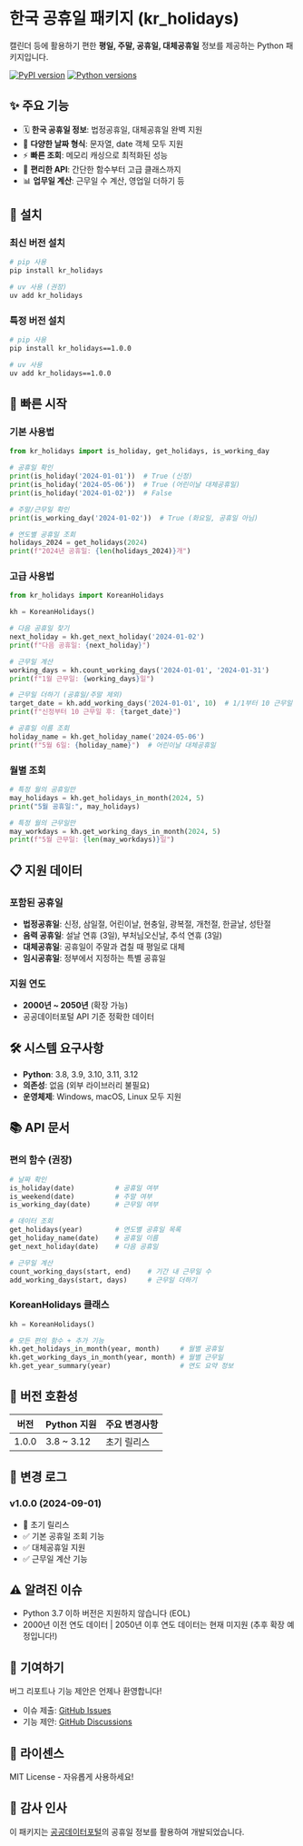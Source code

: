# 한국 공휴일 패키지 (kr_holidays)

캘린더 등에 활용하기 편한 **평일, 주말, 공휴일, 대체공휴일** 정보를 제공하는 Python 패키지입니다.

[![PyPI version](https://badge.fury.io/py/kr-holidays.svg)](https://badge.fury.io/py/kr-holidays)
[![Python versions](https://img.shields.io/pypi/pyversions/kr-holidays.svg)](https://pypi.org/project/kr-holidays/)

## ✨ 주요 기능

- 🗓️ **한국 공휴일 정보**: 법정공휴일, 대체공휴일 완벽 지원
- 📅 **다양한 날짜 형식**: 문자열, date 객체 모두 지원
- ⚡ **빠른 조회**: 메모리 캐싱으로 최적화된 성능
- 🔧 **편리한 API**: 간단한 함수부터 고급 클래스까지
- 📊 **업무일 계산**: 근무일 수 계산, 영업일 더하기 등

## 🔧 설치

### 최신 버전 설치
```bash
# pip 사용
pip install kr_holidays

# uv 사용 (권장)
uv add kr_holidays
```

### 특정 버전 설치
```bash
# pip 사용
pip install kr_holidays==1.0.0

# uv 사용
uv add kr_holidays==1.0.0
```

## 🚀 빠른 시작

### 기본 사용법
```python
from kr_holidays import is_holiday, get_holidays, is_working_day

# 공휴일 확인
print(is_holiday('2024-01-01'))  # True (신정)
print(is_holiday('2024-05-06'))  # True (어린이날 대체공휴일)
print(is_holiday('2024-01-02'))  # False

# 주말/근무일 확인
print(is_working_day('2024-01-02'))  # True (화요일, 공휴일 아님)

# 연도별 공휴일 조회
holidays_2024 = get_holidays(2024)
print(f"2024년 공휴일: {len(holidays_2024)}개")
```

### 고급 사용법
```python
from kr_holidays import KoreanHolidays

kh = KoreanHolidays()

# 다음 공휴일 찾기
next_holiday = kh.get_next_holiday('2024-01-02')
print(f"다음 공휴일: {next_holiday}")

# 근무일 계산
working_days = kh.count_working_days('2024-01-01', '2024-01-31')
print(f"1월 근무일: {working_days}일")

# 근무일 더하기 (공휴일/주말 제외)
target_date = kh.add_working_days('2024-01-01', 10)  # 1/1부터 10 근무일 후
print(f"신정부터 10 근무일 후: {target_date}")

# 공휴일 이름 조회
holiday_name = kh.get_holiday_name('2024-05-06')
print(f"5월 6일: {holiday_name}")  # 어린이날 대체공휴일
```

### 월별 조회
```python
# 특정 월의 공휴일만
may_holidays = kh.get_holidays_in_month(2024, 5)
print("5월 공휴일:", may_holidays)

# 특정 월의 근무일만
may_workdays = kh.get_working_days_in_month(2024, 5)
print(f"5월 근무일: {len(may_workdays)}일")
```

## 📋 지원 데이터

### 포함된 공휴일
- **법정공휴일**: 신정, 삼일절, 어린이날, 현충일, 광복절, 개천절, 한글날, 성탄절
- **음력 공휴일**: 설날 연휴 (3일), 부처님오신날, 추석 연휴 (3일)  
- **대체공휴일**: 공휴일이 주말과 겹칠 때 평일로 대체
- **임시공휴일**: 정부에서 지정하는 특별 공휴일

### 지원 연도
- **2000년 ~ 2050년** (확장 가능)
- 공공데이터포털 API 기준 정확한 데이터

## 🛠️ 시스템 요구사항

- **Python**: 3.8, 3.9, 3.10, 3.11, 3.12
- **의존성**: 없음 (외부 라이브러리 불필요)
- **운영체제**: Windows, macOS, Linux 모두 지원

## 📚 API 문서

### 편의 함수 (권장)
```python
# 날짜 확인
is_holiday(date)          # 공휴일 여부
is_weekend(date)          # 주말 여부  
is_working_day(date)      # 근무일 여부

# 데이터 조회
get_holidays(year)        # 연도별 공휴일 목록
get_holiday_name(date)    # 공휴일 이름
get_next_holiday(date)    # 다음 공휴일

# 근무일 계산
count_working_days(start, end)    # 기간 내 근무일 수
add_working_days(start, days)     # 근무일 더하기
```

### KoreanHolidays 클래스
```python
kh = KoreanHolidays()

# 모든 편의 함수 + 추가 기능
kh.get_holidays_in_month(year, month)     # 월별 공휴일
kh.get_working_days_in_month(year, month) # 월별 근무일  
kh.get_year_summary(year)                 # 연도 요약 정보
```

## 🔄 버전 호환성

| 버전 | Python 지원 | 주요 변경사항 |
|------|-------------|---------------|
| 1.0.0 | 3.8 ~ 3.12 | 초기 릴리스 |

## 📝 변경 로그

### v1.0.0 (2024-09-01)  
- 🎉 초기 릴리스
- ✅ 기본 공휴일 조회 기능
- ✅ 대체공휴일 지원
- ✅ 근무일 계산 기능

## ⚠️ 알려진 이슈

- Python 3.7 이하 버전은 지원하지 않습니다 (EOL)
- 2000년 이전 연도 데이터 | 2050년 이후 연도 데이터는 현재 미지원 (추후 확장 예정입니다!)

## 🤝 기여하기

버그 리포트나 기능 제안은 언제나 환영합니다!

- 이슈 제출: [GitHub Issues](https://github.com/g-rebels/kr-holiday/issues)
- 기능 제안: [GitHub Discussions](https://github.com/g-rebels/kr-holiday/discussions)

## 📄 라이센스

MIT License - 자유롭게 사용하세요!

## 🙏 감사 인사

이 패키지는 [공공데이터포털](https://www.data.go.kr/)의 공휴일 정보를 활용하여 개발되었습니다.